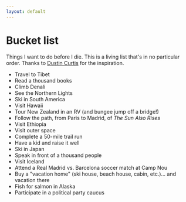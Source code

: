 ```yaml
---
layout: default
---
```


# Bucket list

Things I want to do before I die. This is a living list that's in no particular order. Thanks to [Dustin Curtis](https://dcurt.is/bucket-list) for the inspiration.

- Travel to Tibet
- Read a thousand books
- Climb Denali
- See the Northern Lights
- Ski in South America
- Visit Hawaii
- Tour New Zealand in an RV (and bungee jump off a bridge!)
- Follow the path, from Paris to Madrid, of *The Sun Also Rises*
- Visit Ethiopia
- Visit outer space
- Complete a 50-mile trail run
- Have a kid and raise it well
- Ski in Japan
- Speak in front of a thousand people
- Visit Iceland
- Attend a Real Madrid vs. Barcelona soccer match at Camp Nou
- Buy a "vacation home" (ski house, beach house, cabin, etc.)... and vacation there
- Fish for salmon in Alaska
- Participate in a political party caucus
